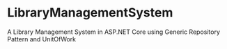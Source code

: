 # LibraryManagementSystem
A Library Management System in ASP.NET Core using Generic Repository Pattern and UnitOfWork
